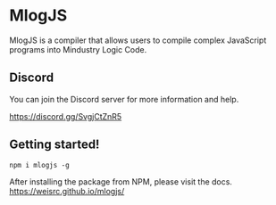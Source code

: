 # MlogJS

MlogJS is a compiler that allows users to compile complex JavaScript programs into Mindustry Logic Code.

## Discord

You can join the Discord server for more information and help.

https://discord.gg/SvgjCtZnR5

## Getting started!

```
npm i mlogjs -g
```

After installing the package from NPM, please visit the docs.
https://weisrc.github.io/mlogjs/
